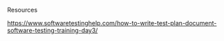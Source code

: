 

Resources

https://www.softwaretestinghelp.com/how-to-write-test-plan-document-software-testing-training-day3/